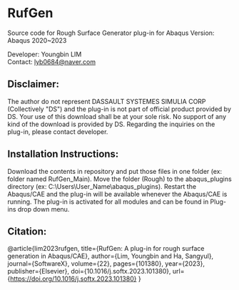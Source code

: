 # RufGen
Source code for Rough Surface Generator plug-in for Abaqus
Version: Abaqus 2020~2023

Developer: Youngbin LIM\
Contact: lyb0684@naver.com

Disclaimer:
--------------------------
The author do not represent DASSAULT SYSTEMES SIMULIA CORP (Collectively "DS") and the plug-in is not part of official product provided by DS. 
Your use of this download shall be at your sole risk. No support of any kind of the download is provided by DS.
Regarding the inquiries on the plug-in, please contact developer.

Installation Instructions:
--------------------------
Download the contents in repository and put those files in one folder (ex: folder named RufGen_Main). Move the folder (Rough) to the abaqus_plugins directory 
(ex: C:\Users\User_Name\abaqus_plugins). Restart the Abaqus/CAE and the plug-in will be available whenever the Abaqus/CAE is running. 
The plug-in is activated for all modules and can be found in Plug-ins drop down menu.

Citation:
--------------------------
@article{lim2023rufgen,
  title={RufGen: A plug-in for rough surface generation in Abaqus/CAE},
  author={Lim, Youngbin and Ha, Sangyul},
  journal={SoftwareX},
  volume={22},
  pages={101380},
  year={2023},
  publisher={Elsevier},
  doi={10.1016/j.softx.2023.101380},
  url={https://doi.org/10.1016/j.softx.2023.101380}
}
